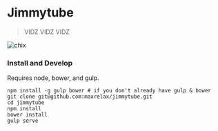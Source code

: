 # Jimmytube

> VIDZ VIDZ VIDZ

![chix](http://i.imgur.com/H3xxlSr.gif)

### Install and Develop

Requires node, bower, and gulp.

```shell
npm install -g gulp bower # if you don't already have gulp & bower
git clone git@github.com:maxrelax/jimmytube.git
cd jimmytube
npm install
bower install
gulp serve
```
